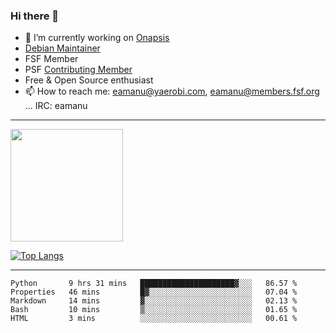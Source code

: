 ### Hi there 👋


- 🔭 I’m currently working on [Onapsis](http://onapsis.com)
- [Debian Maintainer](https://qa.debian.org/developer.php?login=eamanu%40yaerobi.com)
- FSF Member
- PSF [Contributing Member](https://www.python.org/psf/membership/#what-membership-classes-are-there)
- Free & Open Source enthusiast 
- 📫 How to reach me: eamanu@yaerobi.com, eamanu@members.fsf.org ... IRC: eamanu

---

<img height="180em" src="https://github-readme-stats.vercel.app/api?theme=dark&username=eamanu&show_icons=true&hide_border=true&&count_private=true&include_all_commits=true" />

[![Top Langs](https://github-readme-stats.vercel.app/api/top-langs/?theme=dark&username=eamanu&layout=compact)](https://github.com/anuraghazra/github-readme-stats)

---

<!--START_SECTION:waka-->
```text
Python       9 hrs 31 mins   █████████████████████▓░░░   86.57 % 
Properties   46 mins         █▓░░░░░░░░░░░░░░░░░░░░░░░   07.04 % 
Markdown     14 mins         ▓░░░░░░░░░░░░░░░░░░░░░░░░   02.13 % 
Bash         10 mins         ▒░░░░░░░░░░░░░░░░░░░░░░░░   01.65 % 
HTML         3 mins          ░░░░░░░░░░░░░░░░░░░░░░░░░   00.61 % 
```
<!--END_SECTION:waka-->
